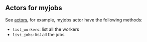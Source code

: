 ## Actors for myjobs

See [actors](actors), for example, myjobs actor have the following methods:

- `list_workers`: list all the workers
- `list_jobs`: list all the jobs

